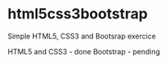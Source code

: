 # html5css3bootstrap
Simple HTML5, CSS3 and Bootsrap exercice

HTML5 and CSS3 - done
Bootstrap - pending
